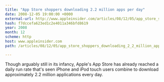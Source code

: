 ```yaml
---
title: "App Store shoppers downloading 2.2 million apps per day"
date: 2008-12-05 19:00:00 +0000
external-url: http://www.appleinsider.com/articles/08/12/05/app_store_shoppers_downloading_2_2_million_apps_per_day.html
hash: f7dccefa623ed1c2e4011a346bfd8619
year: 2008
month: 12
scheme: http
host: www.appleinsider.com
path: /articles/08/12/05/app_store_shoppers_downloading_2_2_million_apps_per_day.html

---
```


Though arguably still in its infancy, Apple's App Store has already reached a daily run rate that's seen iPhone and iPod touch users combine to download approximately 2.2 million applications every day.
